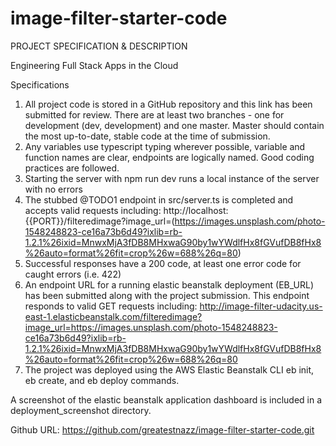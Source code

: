 # image-filter-starter-code

PROJECT SPECIFICATION & DESCRIPTION

Engineering Full Stack Apps in the Cloud

Specifications 

1. All project code is stored in a GitHub repository and this link has been submitted for review. There are at least two branches - one for development (dev, development) and one master. Master should contain the most up-to-date, stable code at the time of submission.
2. Any variables use typescript typing wherever possible, variable and function names are clear, endpoints are logically named. Good coding practices are followed.
3. Starting the server with npm run dev runs a local instance of the server with no errors
4. The stubbed @TODO1 endpoint in src/server.ts is completed and accepts valid requests including: http://localhost:{{PORT}}/filteredimage?image_url=(https://images.unsplash.com/photo-1548248823-ce16a73b6d49?ixlib=rb-1.2.1%26ixid=MnwxMjA3fDB8MHxwaG90by1wYWdlfHx8fGVufDB8fHx8%26auto=format%26fit=crop%26w=688%26q=80)
5. Successful responses have a 200 code, at least one error code for caught errors (i.e. 422)
6. An endpoint URL for a running elastic beanstalk deployment (EB_URL) has been submitted along with the project submission. This endpoint responds to valid GET requests including: http://image-filter-udacity.us-east-1.elasticbeanstalk.com/filteredimage?image_url=https://images.unsplash.com/photo-1548248823-ce16a73b6d49?ixlib=rb-1.2.1%26ixid=MnwxMjA3fDB8MHxwaG90by1wYWdlfHx8fGVufDB8fHx8%26auto=format%26fit=crop%26w=688%26q=80
7. The project was deployed using the AWS Elastic Beanstalk CLI eb init, eb create, and eb deploy commands.

A screenshot of the elastic beanstalk application dashboard is included in a deployment_screenshot directory.

Github URL: https://github.com/greatestnazz/image-filter-starter-code.git

